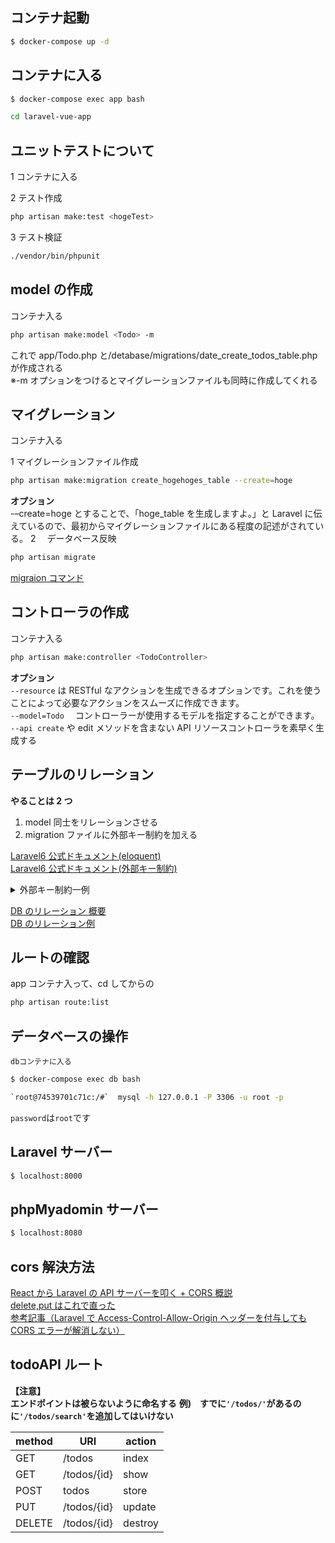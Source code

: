## コンテナ起動

```zsh
$ docker-compose up -d
```

## コンテナに入る

```zsh
$ docker-compose exec app bash
```

```zsh
cd laravel-vue-app
```

## ユニットテストについて

1 コンテナに入る

2 テスト作成

```zsh
php artisan make:test <hogeTest>
```

3 テスト検証

```zsh
./vendor/bin/phpunit
```

## model の作成

コンテナ入る

```zsh
php artisan make:model <Todo> -m
```

これで app/Todo.php と/detabase/migrations/date_create_todos_table.php が作成される<br>
※-m オプションをつけるとマイグレーションファイルも同時に作成してくれる

## マイグレーション

コンテナ入る

1 マイグレーションファイル作成

```zsh
php artisan make:migration create_hogehoges_table --create=hoge
```

**オプション**<br>
-–create=hoge とすることで、「hoge_table を生成しますよ。」と Laravel に伝えているので、最初からマイグレーションファイルにある程度の記述がされている。
2 　データベース反映

```zsh
php artisan migrate
```

[migraion コマンド](https://qiita.com/mikakane/items/6ed937b4904be0f0a5cf)

## コントローラの作成

コンテナ入る

```zsh
php artisan make:controller <TodoController>
```

**オプション**<br>
`--resource` は RESTful なアクションを生成できるオプションです。これを使うことによって必要なアクションをスムーズに作成できます。<br>
`--model=Todo` 　コントローラーが使用するモデルを指定することができます。<br>
`--api create` や edit メソッドを含まない API リソースコントローラを素早く生成する<br>

## テーブルのリレーション

**やることは 2 つ**

1. model 同士をリレーションさせる<br>
2. migration ファイルに外部キー制約を加える<br>

[Laravel6 公式ドキュメント(eloquent)](https://readouble.com/laravel/6.x/ja/eloquent-relationships.html)<br>
[Laravel6 公式ドキュメント(外部キー制約)](https://readouble.com/laravel/6.x/ja/migrations.html)<br>

<details>
<summary>外部キー制約一例</summary>

```php
$table->integer('campus_id')->unsigned();

$table->foreign('campus_id')
                  ->references('id')
                  ->on('campuses')
                  ->onDelete('cascade');
```

- onDelete('cascade') はカスケード削除，つまり連鎖削除を行うオプション
- 実は->bigIncrements()で指定されている主キーは自動で UNSIGNED が追加されています。
  そのため、外部キーでも指定が必要です。型も合わせなきゃダメ！参照元が bigInteger なら外部キー指定するときも bigInteger にする。[migration:fresh した時のエラー](https://qiita.com/isaatsu0131/items/4fe32849696bbfa31a30)

</details>

[DB のリレーション 概要](https://qiita.com/mitashun/items/4065fab44b9b4b585d91)<br>
[DB のリレーション例](https://rinsaka.com/laravel/08-one2many.html)<br>

## ルートの確認

app コンテナ入って、cd してからの

```zsh
php artisan route:list
```

## データベースの操作

`dbコンテナに入る`

```zsh
$ docker-compose exec db bash
```

```zsh
`root@74539701c71c:/#`  mysql -h 127.0.0.1 -P 3306 -u root -p
```

`password`は`root`です

## Laravel サーバー

```zsh
$ localhost:8000
```

## phpMyadomin サーバー

```zsh
$ localhost:8080
```

## cors 解決方法

[React から Laravel の API サーバーを叩く + CORS 概説](https://qiita.com/10mi8o/items/2221134f9001d8d107d6)<br>
[delete,put はこれで直った](https://github.com/yuyaamano23/Laravel_Docker_practice/commit/ca68ffe44bfb93e878115af972debc6d49c2d51f)<br>
[参考記事（Laravel で Access-Control-Allow-Origin ヘッダーを付与しても CORS エラーが解消しない）](https://qiita.com/madayo/items/8a31fdd4def65fc08393)<br>

## todoAPI ルート

**【注意】**<br>
**エンドポイントは被らないように命名する**
**例)　すでに`'/todos/'`があるのに`'/todos/search'`を追加してはいけない**

| method | URI         | action  |
| ------ | ----------- | ------- |
| GET    | /todos      | index   |
| GET    | /todos/{id} | show    |
| POST   | todos       | store   |
| PUT    | /todos/{id} | update  |
| DELETE | /todos/{id} | destroy |
